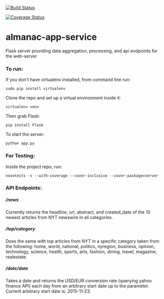[![Build Status](https://circleci.com/gh/almanac-news/almanac-app-service.svg?style=shield&circle-token=:circle-token)](https://circleci.com/gh/almanac-news/almanac-app-service)

[![Coverage Status](https://coveralls.io/repos/almanac-news/almanac-app-service/badge.svg?branch=dev&service=github)](https://coveralls.io/github/almanac-news/almanac-app-service?branch=dev)

# almanac-app-service
Flask server providing data aggregation, processing, and api endpoints for the web-server

### To run:

If you don't have virtualenv installed, from command line run:

`sudo pip install virtualenv`

Clone the repo and set up a virtual environment inside it:

`virtualenv venv`

Then grab Flask:

`pip install Flask`

To start the server:

`python app.py`

### For Testing:

Inside the project repo, run:

`nosetests -v --with-coverage --cover-inclusive --cover-package=server`

### API Endpoints:

##### /news
Currently returns the headline, url, abstract, and created_date of the 10 newest articles from NYT newswire in all categories.


##### /top/_category_
Does the same with top articles from NYT in a specific category taken from the following: home, world, national, politics, nyregion, business, opinion,
technology, science, health, sports, arts, fashion, dining, travel, magazine, realestate.

##### /date/_date_
Takes a date and returns the USD/EUR conversion rate (querying yahoo finance API) each day from an arbitrary start date up to the parameter. Current arbitrary start date is: 2015-11-23.
